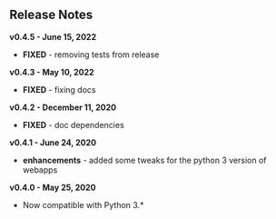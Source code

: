 
## Release Notes

**v0.4.5 - June 15, 2022**

* **FIXED** - removing tests from release

**v0.4.3 - May 10, 2022**

* **FIXED** - fixing docs

**v0.4.2 - December 11, 2020**

* **FIXED** - doc dependencies

**v0.4.1 - June 24, 2020**

* **enhancements** - added some tweaks for the python 3 version of webapps

**v0.4.0 - May 25, 2020**

* Now compatible with Python 3.*
